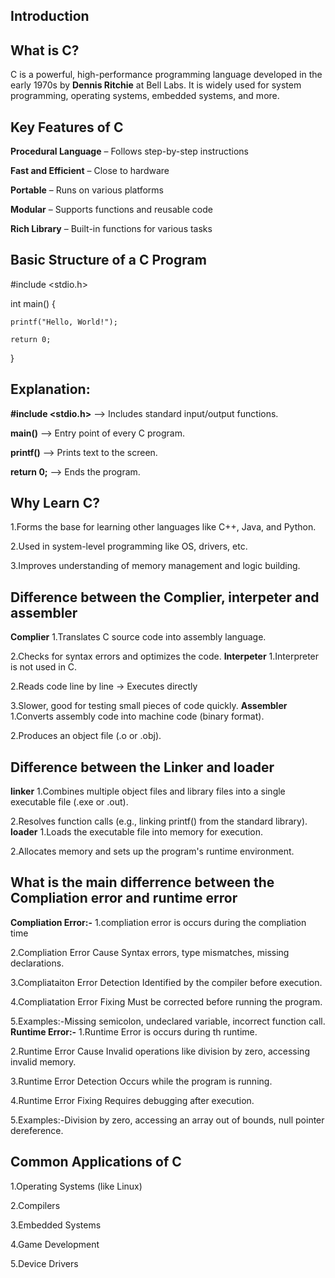 ## Introduction

## What is C?
C is a powerful, high-performance programming language developed in the early 1970s by **Dennis Ritchie** at Bell Labs. 
It is widely used for system programming, operating systems, embedded systems, and more.

## Key Features of C
**Procedural Language** – Follows step-by-step instructions

**Fast and Efficient** – Close to hardware

**Portable** – Runs on various platforms

**Modular** – Supports functions and reusable code

**Rich Library** – Built-in functions for various tasks

## Basic Structure of a C Program
#include <stdio.h>

int main() {

    printf("Hello, World!");
    
    return 0;

}

## Explanation:
**#include <stdio.h>** --> Includes standard input/output functions.

**main()** --> Entry point of every C program.

**printf()** --> Prints text to the screen.

**return 0;** --> Ends the program.

## Why Learn C?
1.Forms the base for learning other languages like C++, Java, and Python.

2.Used in system-level programming like OS, drivers, etc.

3.Improves understanding of memory management and logic building.

## Difference between the Complier, interpeter and assembler
**Complier**
1.Translates C source code into assembly language.

2.Checks for syntax errors and optimizes the code.
**Interpeter**
1.Interpreter is not used in C.

2.Reads code line by line → Executes directly

3.Slower, good for testing small pieces of code quickly.
**Assembler** 
1.Converts assembly code into machine code (binary format).

2.Produces an object file (.o or .obj).

## Difference between the Linker and loader
**linker**
1.Combines multiple object files and library files into a single executable file (.exe or .out).

2.Resolves function calls (e.g., linking printf() from the standard library).
**loader** 
1.Loads the executable file into memory for execution.

2.Allocates memory and sets up the program's runtime environment.

## What is the main differrence between the Compliation error and runtime error
**Compliation Error:-**
1.compliation error is occurs during the compliation time

2.Compliation Error Cause	Syntax errors, type mismatches, missing declarations.

3.Compliataiton Error Detection	Identified by the compiler before execution.

4.Compliatation Error Fixing	Must be corrected before running the program.

5.Examples:-Missing semicolon, undeclared variable, incorrect function call.
**Runtime Error:-**
1.Runtime Error is occurs during th runtime.

2.Runtime Error Cause Invalid operations like division by zero, accessing invalid memory.

3.Runtime Error Detection Occurs while the program is running.

4.Runtime Error Fixing Requires debugging after execution.

5.Examples:-Division by zero, accessing an array out of bounds, null pointer dereference.

## Common Applications of C
1.Operating Systems (like Linux)

2.Compilers

3.Embedded Systems

4.Game Development

5.Device Drivers


